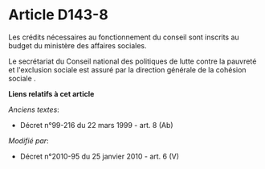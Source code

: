 # Article D143-8

Les crédits nécessaires au fonctionnement du conseil sont inscrits au budget du ministère des affaires sociales. 

Le secrétariat du Conseil national des politiques de lutte contre la pauvreté et l'exclusion sociale est assuré par la
direction générale de la cohésion sociale .

**Liens relatifs à cet article**

_Anciens textes_:

  - Décret n°99-216 du 22 mars 1999 - art. 8 (Ab)

_Modifié par_:

  - Décret n°2010-95 du 25 janvier 2010 - art. 6 (V)
